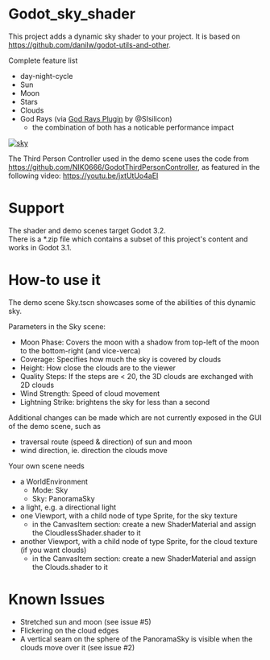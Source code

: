 # Godot_sky_shader
This project adds a dynamic sky shader to your project. It is based on https://github.com/danilw/godot-utils-and-other.

Complete feature list
* day-night-cycle
* Sun
* Moon
* Stars
* Clouds
* God Rays (via [God Rays Plugin](https://github.com/SIsilicon/Godot-God-Rays-Plugin) by @SIsilicon)
  * the combination of both has a noticable performance impact

[![sky](https://github.com/Lexpartizan/Godot_sky_shader/blob/master/preview1.jpg)](https://www.youtube.com/watch?v=fzUHa1BbOd4) 

The Third Person Controller used in the demo scene uses the code from https://github.com/NIK0666/GodotThirdPersonController, as featured in the following video: https://youtu.be/jxtUtUo4aEI

# Support

The shader and demo scenes target Godot 3.2.  
There is a *.zip file which contains a subset of this project's content and works in Godot 3.1.

# How-to use it

The demo scene Sky.tscn showcases some of the abilities of this dynamic sky.

Parameters in the Sky scene:
* Moon Phase: Covers the moon with a shadow from top-left of the moon to the bottom-right (and vice-verca)
* Coverage: Specifies how much the sky is covered by clouds
* Height: How close the clouds are to the viewer
* Quality Steps: If the steps are < 20, the 3D clouds are exchanged with 2D clouds
* Wind Strength: Speed of cloud movement
* Lightning Strike: brightens the sky for less than a second

Additional changes can be made which are not currently exposed in the GUI of the demo scene, such as
* traversal route (speed & direction) of sun and moon
* wind direction, ie. direction the clouds move

Your own scene needs
* a WorldEnvironment
  * Mode: Sky
  * Sky: PanoramaSky
* a light, e.g. a directional light
* one Viewport, with a child node of type Sprite, for the sky texture
  * in the CanvasItem section: create a new ShaderMaterial and assign the CloudlessShader.shader to it
* another Viewport, with a child node of type Sprite, for the cloud texture (if you want clouds)
  * in the CanvasItem section: create a new ShaderMaterial and assign the Clouds.shader to it

# Known Issues

* Stretched sun and moon (see issue #5)
* Flickering on the cloud edges
* A vertical seam on the sphere of the PanoramaSky is visible when the clouds move over it (see issue #2)